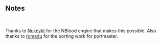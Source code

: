 ## Notes
<br/>

Thanks to [Nukeykt](https://github.com/nukeykt/NBlood) for the NBlood engine that makes this possible.  Also thanks to [romadu](https://github.com/romadu/NBlood) for the porting work for portmaster.
<br/>

